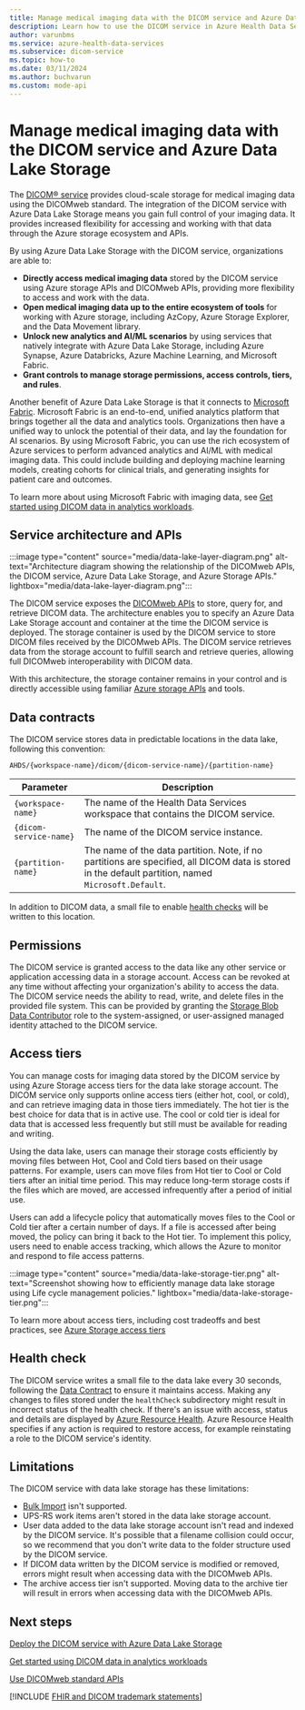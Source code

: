 ```yaml
---
title: Manage medical imaging data with the DICOM service and Azure Data Lake Storage
description: Learn how to use the DICOM service in Azure Health Data Services to store, access, and analyze medical imaging data in the cloud. Explore the benefits, architecture, and data contracts of the integration of the DICOM service with Azure Data Lake Storage.
author: varunbms
ms.service: azure-health-data-services
ms.subservice: dicom-service
ms.topic: how-to
ms.date: 03/11/2024
ms.author: buchvarun
ms.custom: mode-api
---
```


#  Manage medical imaging data with the DICOM service and Azure Data Lake Storage

The [DICOM&reg; service](overview.md) provides cloud-scale storage for medical imaging data using the DICOMweb standard. The integration of the DICOM service with Azure Data Lake Storage means you gain full control of your imaging data. It provides increased flexibility for accessing and working with that data through the Azure storage ecosystem and APIs.  

By using Azure Data Lake Storage with the DICOM service, organizations are able to:

- **Directly access medical imaging data** stored by the DICOM service using Azure storage APIs and DICOMweb APIs, providing more flexibility to access and work with the data.
- **Open medical imaging data up to the entire ecosystem of tools** for working with Azure storage, including AzCopy, Azure Storage Explorer, and the Data Movement library.
- **Unlock new analytics and AI/ML scenarios** by using services that natively integrate with Azure Data Lake Storage, including Azure Synapse, Azure Databricks, Azure Machine Learning, and Microsoft Fabric. 
- **Grant controls to manage storage permissions, access controls, tiers, and rules**. 

Another benefit of Azure Data Lake Storage is that it connects to [Microsoft Fabric](/fabric/get-started/microsoft-fabric-overview). Microsoft Fabric is an end-to-end, unified analytics platform that brings together all the data and analytics tools. Organizations then have a unified way to unlock the potential of their data, and lay the foundation for AI scenarios. By using Microsoft Fabric, you can use the rich ecosystem of Azure services to perform advanced analytics and AI/ML with medical imaging data. This could include building and deploying machine learning models, creating cohorts for clinical trials, and generating insights for patient care and outcomes.

To learn more about using Microsoft Fabric with imaging data, see [Get started using DICOM data in analytics workloads](get-started-with-analytics-dicom.md).

## Service architecture and APIs

:::image type="content" source="media/data-lake-layer-diagram.png" alt-text="Architecture diagram showing the relationship of the DICOMweb APIs, the DICOM service, Azure Data Lake Storage, and Azure Storage APIs." lightbox="media/data-lake-layer-diagram.png":::

The DICOM service exposes the [DICOMweb APIs](dicomweb-standard-apis-with-dicom-services.md) to store, query for, and retrieve DICOM data. The architecture enables you to specify an Azure Data Lake Storage account and container at the time the DICOM service is deployed. The storage container is used by the DICOM service to store DICOM files received by the DICOMweb APIs. The DICOM service retrieves data from the storage account to fulfill search and retrieve queries, allowing full DICOMweb interoperability with DICOM data.  

With this architecture, the storage container remains in your control and is directly accessible using familiar [Azure storage APIs](/rest/api/storageservices/data-lake-storage-gen2) and tools. 

## Data contracts

The DICOM service stores data in predictable locations in the data lake, following this convention:

```
AHDS/{workspace-name}/dicom/{dicom-service-name}/{partition-name}
``` 

| Parameter            | Description |
|----------------------|-------------|
| `{workspace-name}`     | The name of the Health Data Services workspace that contains the DICOM service. |
| `{dicom-service-name}` | The name of the DICOM service instance. |
| `{partition-name}`     | The name of the data partition. Note, if no partitions are specified, all DICOM data is stored in the default partition, named `Microsoft.Default`. |

In addition to DICOM data, a small file to enable [health checks](#health-check) will be written to this location.

## Permissions

The DICOM service is granted access to the data like any other service or application accessing data in a storage account. Access can be revoked at any time without affecting your organization's ability to access the data. The DICOM service needs the ability to read, write, and delete files in the provided file system. This can be provided by granting the [Storage Blob Data Contributor](/azure/role-based-access-control/built-in-roles#storage-blob-data-contributor) role to the system-assigned, or user-assigned managed identity attached to the DICOM service.

## Access tiers

You can manage costs for imaging data stored by the DICOM service by using Azure Storage access tiers for the data lake storage account. The DICOM service only supports online access tiers (either hot, cool, or cold), and can retrieve imaging data in those tiers immediately. The hot tier is the best choice for data that is in active use. The cool or cold tier is ideal for data that is accessed less frequently but still must be available for reading and writing.

Using the data lake, users can manage their storage costs efficiently by moving files between Hot, Cool and Cold tiers based on their usage patterns. For example, users can move files from Hot tier to Cool or Cold tiers after an initial time period. This may reduce long-term storage costs if the files which are moved, are accessed infrequently after a period of initial use.

Users can add a lifecycle policy that automatically moves files to the Cool or Cold tier after a certain number of days. If a file is accessed after being moved, the policy can bring it back to the Hot tier. To implement this policy, users need to enable access tracking, which allows the Azure to monitor and respond to file access patterns.

:::image type="content" source="media/data-lake-storage-tier.png" alt-text="Screenshot showing how to efficiently manage data lake storage using Life cycle management policies." lightbox="media/data-lake-storage-tier.png":::

To learn more about access tiers, including cost tradeoffs and best practices, see [Azure Storage access tiers](/azure/storage/blobs/access-tiers-overview)

## Health check

The DICOM service writes a small file to the data lake every 30 seconds, following the [Data Contract](#data-contracts) to ensure it maintains access. Making any changes to files stored under the `healthCheck` subdirectory might result in incorrect status of the health check.
If there's an issue with access, status and details are displayed by [Azure Resource Health](/azure/service-health/overview). Azure Resource Health specifies if any action is required to restore access, for example reinstating a role to the DICOM service's identity.

## Limitations

The DICOM service with data lake storage has these limitations:  

- [Bulk Import](import-files.md) isn't supported.
- UPS-RS work items aren't stored in the data lake storage account.  
- User data added to the data lake storage account isn't read and indexed by the DICOM service. It's possible that a filename collision could occur, so we recommend that you don't write data to the folder structure used by the DICOM service.
- If DICOM data written by the DICOM service is modified or removed, errors might result when accessing data with the DICOMweb APIs.
- The archive access tier isn't supported. Moving data to the archive tier will result in errors when accessing data with the DICOMweb APIs.

## Next steps

[Deploy the DICOM service with Azure Data Lake Storage](deploy-dicom-services-in-azure-data-lake.md)

[Get started using DICOM data in analytics workloads](get-started-with-analytics-dicom.md)

[Use DICOMweb standard APIs](dicomweb-standard-apis-with-dicom-services.md)

[!INCLUDE [FHIR and DICOM trademark statements](../includes/healthcare-apis-fhir-dicom-trademark.md)]
